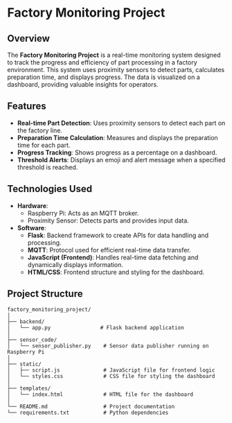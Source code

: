 # Factory Monitoring Project

## Overview

The **Factory Monitoring Project** is a real-time monitoring system designed to track the progress and efficiency of part processing in a factory environment. This system uses proximity sensors to detect parts, calculates preparation time, and displays progress. The data is visualized on a dashboard, providing valuable insights for operators.

## Features

- **Real-time Part Detection**: Uses proximity sensors to detect each part on the factory line.
- **Preparation Time Calculation**: Measures and displays the preparation time for each part.
- **Progress Tracking**: Shows progress as a percentage on a dashboard.
- **Threshold Alerts**: Displays an emoji and alert message when a specified threshold is reached.

## Technologies Used

- **Hardware**:
  - Raspberry Pi: Acts as an MQTT broker.
  - Proximity Sensor: Detects parts and provides input data.
- **Software**:
  - **Flask**: Backend framework to create APIs for data handling and processing.
  - **MQTT**: Protocol used for efficient real-time data transfer.
  - **JavaScript (Frontend)**: Handles real-time data fetching and dynamically displays information.
  - **HTML/CSS**: Frontend structure and styling for the dashboard.

## Project Structure

```plaintext
factory_monitoring_project/
│
├── backend/
│   └── app.py                # Flask backend application
│
├── sensor_code/
│   └── sensor_publisher.py    # Sensor data publisher running on Raspberry Pi
│
├── static/
│   ├── script.js              # JavaScript file for frontend logic
│   └── styles.css             # CSS file for styling the dashboard
│
├── templates/
│   └── index.html             # HTML file for the dashboard
│
└── README.md                  # Project documentation
└── requirements.txt           # Python dependencies
